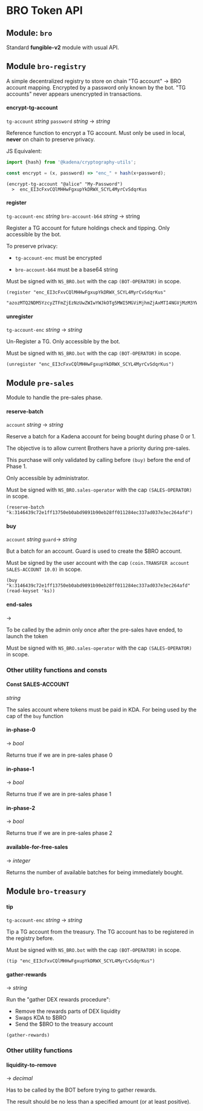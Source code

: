 # BRO Token API

## Module: `bro`

Standard **fungible-v2** module with usual API.

## Module `bro-registry`

A simple decentralized registry to store on chain "TG account" -> BRO account mapping.
Encrypted by a password only known by the bot. "TG accounts" never appears unencrypted in transactions.

#### encrypt-tg-account
`tg-account` *string* `password` *string* -> *string*

Reference function to encrypt a TG account.
Must only be used in local, **never** on chain to preserve privacy.

JS Equivalent:
```js
import {hash} from '@kadena/cryptography-utils';

const encrypt = (x, password) => "enc_" + hash(x+password);
```

```pact
(encrypt-tg-account "@alice" "My-Password")
  >  enc_EI3cFxvCQlMHHwFgxupYkDRWX_SCYL4MyrCvSdqrKus
```

#### register
`tg-account-enc` *string* `bro-account-b64` *string* -> string

Register a TG account for future holdings check and tipping. Only accessible
by the bot.

To preserve privacy:
- `tg-account-enc` must be encrypted

- `bro-account-b64` must be a base64 string

Must be signed with `NS_BRO.bot` with the cap `(BOT-OPERATOR)` in scope.

```pact
(register "enc_EI3cFxvCQlMHHwFgxupYkDRWX_SCYL4MyrCvSdqrKus"
          "azozMTQ2NDM5YzcyZTFmZjEzNzUwZWIwYWJkOTg5MWI5MGViMjhmZjAxMTI4NGVjMzM3YWQwMzdlM2VjMjY0YWZk")
```

#### unregister
`tg-account-enc` *string*  -> *string*

Un-Register a TG. Only accessible by the bot.

Must be signed with `NS_BRO.bot` with the cap `(BOT-OPERATOR)` in scope.

```pact
(unregister "enc_EI3cFxvCQlMHHwFgxupYkDRWX_SCYL4MyrCvSdqrKus")
```


## Module `pre-sales`

Module to handle the pre-sales phase.

#### reserve-batch
``account`` *string* -> *string*

Reserve a batch for a Kadena account for being bought during phase 0 or 1.

The objective is to allow current Brothers have a priority during pre-sales.

This purchase will only validated by calling before `(buy)` before the end of Phase 1.

Only accessible by administrator.

Must be signed with `NS_BRO.sales-operator` with the cap `(SALES-OPERATOR)` in scope.


```pact
(reserve-batch "k:3146439c72e1ff13750eb0abd9891b90eb28ff011284ec337ad037e3ec264afd")
```

#### buy
``account`` *string*  ``guard``-> *string*

But a batch for an account. Guard is used to create the $BRO account.

Must be signed by the user account with the cap `(coin.TRANSFER account SALES-ACCOUNT 10.0)` in scope.

```pact
(buy "k:3146439c72e1ff13750eb0abd9891b90eb28ff011284ec337ad037e3ec264afd" (read-keyset 'ks))
```


#### end-sales
->

To be called by the admin only once after the pre-sales have ended, to launch the token

Must be signed with `NS_BRO.sales-operator` with the cap `(SALES-OPERATOR)` in scope.

### Other utility functions and consts

#### Const SALES-ACCOUNT
*string*

The sales account where tokens must be paid in KDA. For being used by the cap of the `buy` function

#### in-phase-0
-> *bool*

Returns true if we are in pre-sales phase 0

#### in-phase-1
-> *bool*

Returns true if we are in pre-sales phase 1

#### in-phase-2
-> *bool*

Returns true if we are in pre-sales phase 2

#### available-for-free-sales
-> *integer*

Returns the number of available batches for being immediately bought.


## Module `bro-treasury`

#### tip
`tg-account-enc` *string*  -> *string*

Tip a TG account from the treasury. The TG account has to be registered in the registry before.

Must be signed with `NS_BRO.bot` with the cap `(BOT-OPERATOR)` in scope.

```pact
(tip "enc_EI3cFxvCQlMHHwFgxupYkDRWX_SCYL4MyrCvSdqrKus")
```

#### gather-rewards
-> *string*

Run the "gather DEX rewards procedure":
- Remove the rewards parts of DEX liquidity
- Swaps KDA to $BRO
- Send the $BRO to the treasury account

```pact
(gather-rewards)
```

### Other utility functions

#### liquidity-to-remove
-> *decimal*

Has to be called by the BOT before trying to gather rewards.

The result should be no less than a specified amount (or at least positive).
